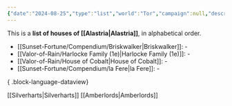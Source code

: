 ```yaml
---
{"date":"2024-08-25","type":"list","world":"Tor","campaign":null,"description":null,"icon":"FasListUl","tags":["info/world","VoR","sf"],"dg-publish":true,"permalink":"/valor-of-rain/list-of-houses-of-alastria/","dgPassFrontmatter":true,"created":"2024-08-25T21:38:38.004+09:30","updated":"2024-10-18T15:16:36.160+10:30"}
---
```


This is a **list of houses of [[Alastria\|Alastria]]**, in alphabetical order. 
- [[Sunset-Fortune/Compendium/Briskwalker\|Briskwalker]]: \-
- [[Valor-of-Rain/Harlocke Family (1e)\|Harlocke Family (1e)]]: \-
- [[Valor-of-Rain/House of Cobalt\|House of Cobalt]]: \-
- [[Sunset-Fortune/Compendium/la Fere\|la Fere]]: \-

{ .block-language-dataview}

[[Silverharts\|Silverharts]]
[[Amberlords\|Amberlords]]
